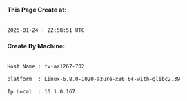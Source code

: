
   
#### This Page Create at:

```bash

2025-01-24 - 22:58:51 UTC

```

#### Create By Machine:

```bash

Host Name : fv-az1267-702

platform  : Linux-6.8.0-1020-azure-x86_64-with-glibc2.39

Ip Local  : 10.1.0.167

```

